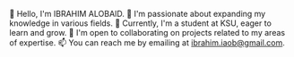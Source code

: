 👋 Hello, I'm IBRAHIM ALOBAID.
👀 I'm passionate about expanding my knowledge in various fields.
🌱 Currently, I'm a student at KSU, eager to learn and grow.
💞️ I'm open to collaborating on projects related to my areas of expertise.
📫 You can reach me by emailing at ibrahim.iaob@gmail.com.

<!---
IBRAHIMIAOB/IBRAHIMIAOB is a ✨ special ✨ repository because its `README.md` (this file) appears on your GitHub profile.
You can click the Preview link to take a look at your changes.
--->
